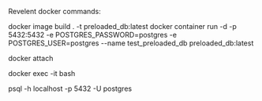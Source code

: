 Revelent docker commands:

docker image build . -t preloaded_db:latest
docker container run -d -p 5432:5432 -e POSTGRES_PASSWORD=postgres -e POSTGRES_USER=postgres --name test_preloaded_db preloaded_db:latest

docker attach <docker container id>

docker exec -it <docker container id> bash

psql -h localhost -p 5432 -U postgres